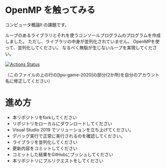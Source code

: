 # OpenMP を触ってみる
コンピュータ概論II の課題です。


ループのあるライブラリとそれを使うコンソールプログラムのプログラムを作成しました。
ただし、ライブラリの中身が並列化されていません。
OpenMPを使って、並列化してください。
なるべく無駄が生じないループを実現してください。

[![Actions Status](https://github.com/kanade1004/comp2_5_OpenMP/workflows/MSTest/badge.svg)](https://github.com/kanade1004/comp2_5_OpenMP/actions)　

（このファイルの上の行の[tpu-game-2020]の部分(2か所)を自分のアカウント名に修正してください）


# 進め方
* 本リポジトリをforkしてください
* リポジトリをローカルにダウンロードしてください
* Visual Studio 2019 でソリューションを立ち上げてください。
* デバッグ実行で正常に実行されるのを確認してください。
* ライブラリを並列化してください
* 更新内容をコミットしてください
* コミットした結果をGitHubにプッシュしてください
* 本リポジトリにプルリクエストをしてください
